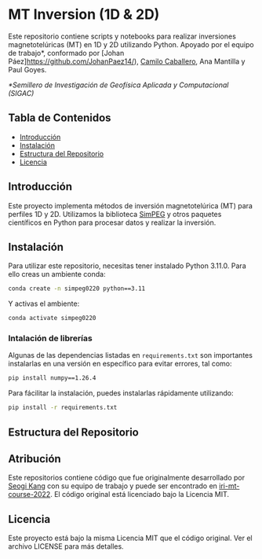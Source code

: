 # MT Inversion (1D & 2D)

Este repositorio contiene scripts y notebooks para realizar inversiones magnetotelúricas (MT) en 1D y 2D utilizando Python. Apoyado por el equipo de trabajo*, conformado por [Johan Páez]https://github.com/JohanPaez14/), [Camilo Caballero](), Ana Mantilla y Paul Goyes.

_*Semillero de Investigación de Geofísica Aplicada y Computacional (SIGAC)_

## Tabla de Contenidos
- [Introducción](#introducción)
- [Instalación](#instalación)
- [Estructura del Repositorio](#estructura-del-repositorio)
- [Licencia](#licencia)

## Introducción

Este proyecto implementa métodos de inversión magnetotelúrica (MT) para perfiles 1D y 2D. Utilizamos la biblioteca [SimPEG](https://simpeg.xyz) y otros paquetes científicos en Python para procesar datos y realizar la inversión.

## Instalación

Para utilizar este repositorio, necesitas tener instalado Python 3.11.0. Para ello creas un ambiente conda:
```bash
conda create -n simpeg0220 python==3.11
```
Y activas el ambiente:
```bash
conda activate simpeg0220
```
### Intalación de librerías
Algunas de las dependencias listadas en `requirements.txt` son importantes instalarlas en una versión en específico para evitar errores, tal como:
```bash
pip install numpy==1.26.4
```
Para fácilitar la instalación, puedes instalarlas rápidamente utilizando:
```bash
pip install -r requirements.txt
```

## Estructura del Repositorio

## Atribución
Este repositorios contiene código que fue originalmente desarrollado por [Seogi Kang](https://github.com/sgkang) con su equipo de trabajo y puede ser encontrado en [iri-mt-course-2022](https://github.com/simpeg-research/iris-mt-course-2022/tree/main). El código original está licenciado bajo la Licencia MIT.
## Licencia
Este proyecto está bajo la misma Licencia MIT que el código original. Ver el archivo LICENSE para más detalles.
